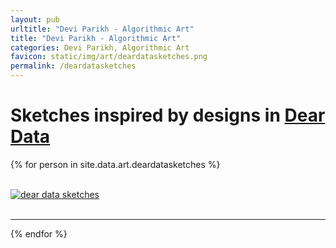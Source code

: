 ```yaml
---
layout: pub
urltitle: "Devi Parikh - Algorithmic Art"
title: "Devi Parikh - Algorithmic Art"
categories: Devi Parikh, Algorithmic Art
favicon: static/img/art/deardatasketches.png
permalink: /deardatasketches
---
```



# Sketches inspired by designs in [Dear Data][deardata]


<div class = 'art'>

  {% for person in site.data.art.deardatasketches %}
  <div class = 'singleartpiece'>
  	<br>
  	<span class="md-blue"></span>
	  <a href = '{{ person.link }}'><img src = '{{person.link}}' alt = 'dear data sketches'></a>
    <br>
    <br>
    <hr>
  </div>
  {% endfor %}
</div>

[deardata]: http://www.dear-data.com/
